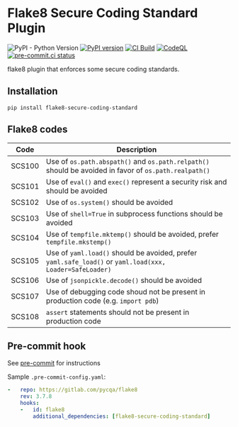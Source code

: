 # Flake8 Secure Coding Standard Plugin

![PyPI - Python Version](https://img.shields.io/pypi/pyversions/flake8-secure-coding-standard?label=Python) [![PyPI version](https://badge.fury.io/py/flake8-secure-coding-standard.svg)](https://badge.fury.io/py/flake8-secure-coding-standard) [![CI Build](https://github.com/Takishima/flake8-secure-coding-standard/actions/workflows/ci.yml/badge.svg)](https://github.com/Takishima/flake8-secure-coding-standard/actions/workflows/ci.yml) [![CodeQL](https://github.com/Takishima/flake8-secure-coding-standard/actions/workflows/codeql-analysis.yml/badge.svg)](https://github.com/Takishima/flake8-secure-coding-standard/actions/workflows/codeql-analysis.yml) [![pre-commit.ci status](https://results.pre-commit.ci/badge/github/Takishima/flake8-secure-coding-standard/main.svg)](https://results.pre-commit.ci/latest/github/Takishima/flake8-secure-coding-standard/main)


flake8 plugin that enforces some secure coding standards.

## Installation

    pip install flake8-secure-coding-standard

## Flake8 codes

| Code   | Description                                                                                              |
|--------|----------------------------------------------------------------------------------------------------------|
| SCS100 | Use of `os.path.abspath()` and `os.path.relpath()` should be avoided in favor of `os.path.realpath()`    |
| SCS101 | Use of `eval()` and `exec()` represent a security risk and should be avoided                             |
| SCS102 | Use of `os.system()` should be avoided                                                                   |
| SCS103 | Use of `shell=True` in subprocess functions should be avoided                                            |
| SCS104 | Use of `tempfile.mktemp()` should be avoided, prefer `tempfile.mkstemp()`                                |
| SCS105 | Use of `yaml.load()` should be avoided, prefer `yaml.safe_load()` or `yaml.load(xxx, Loader=SafeLoader)` |
| SCS106 | Use of `jsonpickle.decode()` should be avoided                                                           |
| SCS107 | Use of debugging code shoud not be present in production code (e.g. `import pdb`)                        |
| SCS108 | `assert` statements should not be present in production code                                             |

## Pre-commit hook

See [pre-commit](https://github.com/pre-commit/pre-commit) for instructions

Sample `.pre-commit-config.yaml`:

```yaml
-   repo: https://gitlab.com/pycqa/flake8
    rev: 3.7.8
    hooks:
    -   id: flake8
        additional_dependencies: [flake8-secure-coding-standard]
```
